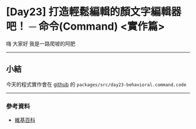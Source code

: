 # [Day23] 打造輕鬆編輯的顏文字編輯器吧！ ─ 命令(Command) <實作篇>

嗨 大家好 我是一路爬坡的阿肥   


---

## 

## 

## 

## 

## 小結

今天的程式實作會在 [github](https://github.com/showwell0120/Design-Pattern-Typescript-React) 的 `packages/src/day23-behavioral.command.code`

---

### 參考資料   

- [維基百科](https://zh.wikipedia.org/wiki/%E8%AE%BE%E8%AE%A1%E6%A8%A1%E5%BC%8F_(%E8%AE%A1%E7%AE%97%E6%9C%BA)#%E5%88%86%E7%B1%BB)